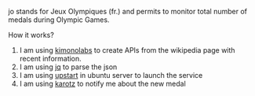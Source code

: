 jo stands for Jeux Olympiques (fr.) 
and  permits to monitor total number of medals during Olympic Games.

How it works?

1. I am using [kimonolabs](http://kimonolabs.com) to create APIs from the wikipedia page with recent information.
2. I am using [jq](http://stedolan.github.io/jq) to parse the json
3. I am using [upstart](http://upstart.ubuntu.com/) in ubuntu server to launch the service
4. I am using [karotz](http://store.karotz.com/en_US) to notify me about the new medal
